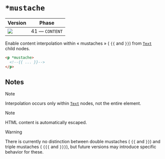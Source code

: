 # `*mustache`

| Version                                   | Phase          |
| ----------------------------------------- | -------------- |
| ![](https://jsr.io/badges/@mizu/mustache) | 41 — `CONTENT` |

Enable content interpolation within « mustaches » ( `{{` and `}}`) from [`Text`](https://developer.mozilla.org/docs/Web/API/Text) child nodes.

```html
<p *mustache>
  <!--{{ ... }}-->
</p>
```

## Notes

> [!NOTE]
> Interpolation occurs only within [`Text`](https://developer.mozilla.org/docs/Web/API/Text) nodes, not the entire element.

> [!NOTE]
> HTML content is automatically escaped.

> [!WARNING]
> There is currently no distinction between double mustaches ( `{{` and `}}`) and triple mustaches ( `{{{` and `}}}`), but future versions may introduce specific behavior for these.
